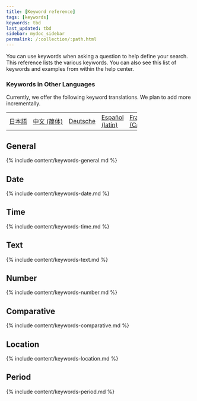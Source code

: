 ```yaml
---
title: [Keyword reference]
tags: [keywords]
keywords: tbd
last_updated: tbd
sidebar: mydoc_sidebar
permalink: /:collection/:path.html
---
```

You can use keywords when asking a question to help define your search. This
reference lists the various keywords. You can also see this list of keywords and
examples from within the help center.

### Keywords in Other Languages

Currently, we offer the following keyword translations. We plan to add more incrementally.

<!-- | [日本語]({{ site.baseurl }}/reference/keywords-ja-JP.html) | [Deutsche]({{ site.baseurl }}/reference/keywords-de-DE.html) |

 | **[日本語]({{ site.baseurl }}/reference/keywords-ja-JP.html)** |   | **[中文 (简体)]({{ site.baseurl }}/reference/keywords-translate/keywords-zh-CN.html)** | **[Deutsche]({{ site.baseurl }}/reference/keywords-de-DE.html)** | **[Español (latín)]({{ site.baseurl }}/reference/keywords-es-US.html)** | **[Français (Canada)]({{ site.baseurl }}/reference/keywords-fr-CA.html)** | **[Français (France)]({{ site.baseurl }}/reference/keywords-fr-FR.html)** | **[Português (Brasil)]({{ site.baseurl }}/reference/keywords-pt-BR.html)** | -->


<table style="width: 70%; border-spacing: 2px;">
  <tr>
    <td nowrap><a href="{{ site.baseurl }}/reference/keywords-ja-JP.html">日本語</a></td>
    <td nowrap><a href="{{ site.baseurl }}/reference/keywords-zh-CN.html">中文 (简体)</a></td>
    <td><a href="{{ site.baseurl }}/reference/keywords-de-DE.html">Deutsche</a></td>
    <td><a href="{{ site.baseurl }}/reference/keywords-es-US.html">Español (latín)</a></td>
    <td><a href="{{ site.baseurl }}/reference/keywords-fr-CA.html">Français (Canada)</a></td>
    <td><a href="{{ site.baseurl }}/reference/keywords-fr-FR.html">Français (France)</a></td>
    <td><a href="{{ site.baseurl }}/reference/keywords-pt-BR.html">Português (Brasil)</a></td>
  </tr>

</table>

## General

{% include content/keywords-general.md %}

## Date

{% include content/keywords-date.md %}

## Time

{% include content/keywords-time.md %}

## Text

{% include content/keywords-text.md %}

## Number

{% include content/keywords-number.md %}

## Comparative

{% include content/keywords-comparative.md %}

## Location

{% include content/keywords-location.md %}

## Period

{% include content/keywords-period.md %}

<!-- ## Help

{% include content/keywords-help.md %} -->
